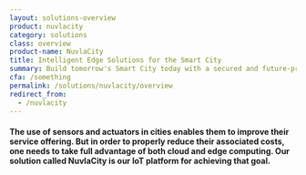```yaml
---
layout: solutions-overview
product: nuvlacity
category: solutions
class: overview
product-name: NuvlaCity
title: Intelligent Edge Solutions for the Smart City
summary: Build tomorrow's Smart City today with a secured and future-proof solution. Reduce operational costs, improve efficiency and enhance security.
cfa: /something
permalink: /solutions/nuvlacity/overview
redirect_from:
  - /nuvlacity
---
```


<h4>The use of sensors and actuators in cities enables them to improve their service offering. But in order to properly reduce their associated costs, one needs to take full advantage of both cloud and edge computing. Our solution called NuvlaCity is our IoT platform for achieving that goal.</h4>

